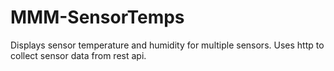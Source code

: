 # MMM-SensorTemps
Displays sensor temperature and humidity for multiple sensors. Uses http to collect sensor data from rest api.
